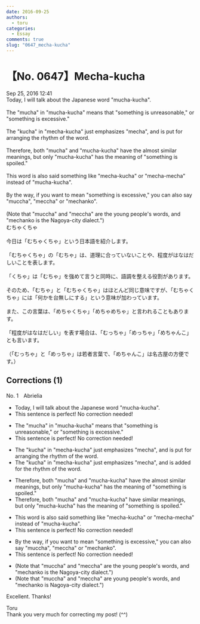 ```yaml
---
date: 2016-09-25
authors:
  - toru
categories:
  - Essay
comments: true
slug: "0647_mecha-kucha"
---
```


# 【No. 0647】Mecha-kucha
<div class="date">Sep 25, 2016 12:41</div>
<div id="post"><div id="body_show_ori">
Today, I will talk about the Japanese word "mucha-kucha".<br/><br/>The "mucha" in "mucha-kucha" means that "something is unreasonable," or "something is excessive."<br/><br/>The "kucha" in "mecha-kucha" just emphasizes "mecha", and is put for arranging the rhythm of the word.<br/><br/>Therefore, both "mucha" and "mucha-kucha" have the almost similar meanings, but only "mucha-kucha" has the meaning of "something is spoiled."<br/><br/>This word is also said something like "mecha-kucha" or "mecha-mecha" instead of "mucha-kucha".<br/><br/>By the way, if you want to mean "something is excessive," you can also say "muccha", "meccha" or "mechanko".<br/><br/>(Note that "muccha" and "meccha" are the young people's words, and "mechanko is the Nagoya-city dialect.")
</div></div>

<!-- more -->

<div id="post_ja"><div id="body_show_mo">
むちゃくちゃ<br/><br/>今日は「むちゃくちゃ」という日本語を紹介します。<br/><br/>「むちゃくちゃ」の「むちゃ」は、道理に合っていないことや、程度がはなはだしいことを表します。<br/><br/>「くちゃ」は「むちゃ」を強めて言うと同時に、語調を整える役割があります。<br/><br/>そのため、「むちゃ」と「むちゃくちゃ」はほとんど同じ意味ですが、「むちゃくちゃ」には「何かを台無しにする」という意味が加わっています。<br/><br/>また、この言葉は、「めちゃくちゃ」「めちゃめちゃ」と言われることもあります。<br/><br/>「程度がはなはだしい」を表す場合は、「むっちゃ」「めっちゃ」「めちゃんこ」とも言います。<br/><br/>（「むっちゃ」と「めっちゃ」は若者言葉で、「めちゃんこ」は名古屋の方便です。）
</div></div>

## Corrections (1)
<div id="block"><div class="first_name"> No. 1　<span class="just_name">Abrielia</span></div><div id="block2">
<ul class="correction_field">
<li class="incorrect">Today, I will talk about the Japanese word "mucha-kucha".</li>
<li class="corrected perfect">This sentence is perfect! No correction needed!</li>
</ul>
<ul class="correction_field">
<li class="incorrect">The "mucha" in "mucha-kucha" means that "something is unreasonable," or "something is excessive."</li>
<li class="corrected perfect">This sentence is perfect! No correction needed!</li>
</ul>
<ul class="correction_field">
<li class="incorrect">The "kucha" in "mecha-kucha" just emphasizes "mecha", and is put for arranging the rhythm of the word.</li>
<li class="corrected correct">
The "kucha" in "mecha-kucha" just emphasizes "mecha", and is added for the rhythm of the word.
</li>
</ul>
<ul class="correction_field">
<li class="incorrect">Therefore, both "mucha" and "mucha-kucha" have the almost similar meanings, but only "mucha-kucha" has the meaning of "something is spoiled."</li>
<li class="corrected correct">
Therefore, both "mucha" and "mucha-kucha" have similar meanings, but only "mucha-kucha" has the meaning of "something is spoiled."
</li>
</ul>
<ul class="correction_field">
<li class="incorrect">This word is also said something like "mecha-kucha" or "mecha-mecha" instead of "mucha-kucha".</li>
<li class="corrected perfect">This sentence is perfect! No correction needed!</li>
</ul>
<ul class="correction_field">
<li class="incorrect">By the way, if you want to mean "something is excessive," you can also say "muccha", "meccha" or "mechanko".</li>
<li class="corrected perfect">This sentence is perfect! No correction needed!</li>
</ul>
<ul class="correction_field">
<li class="incorrect">(Note that "muccha" and "meccha" are the young people's words, and "mechanko is the Nagoya-city dialect.")</li>
<li class="corrected correct">
(Note that "muccha" and "meccha" are young people's words, and "mechanko is Nagoya-city dialect.")
</li>
</ul>
<p class="comment_small">
 Excellent.  Thanks!
</p>

</div><div class="name"><span class="just_name">Toru</span><br>
Thank you very much for correcting my post! (^^)
</div>
</div>
